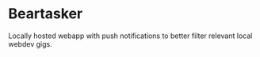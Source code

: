 # Beartasker

Locally hosted webapp with push notifications to better filter relevant local webdev gigs.